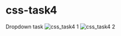 # css-task4
Dropdown task
![css_task4 1](https://user-images.githubusercontent.com/67648510/87318416-ed210180-c545-11ea-82ff-67dbeb3ec4d8.png)
![css_task4 2](https://user-images.githubusercontent.com/67648510/87318425-f0b48880-c545-11ea-90b7-5d93db71ab13.png)
